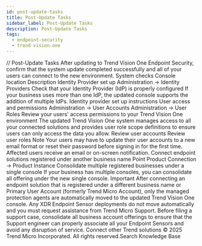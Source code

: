 ```yaml
---
id: post-update-tasks
title: Post-Update Tasks
sidebar_label: Post-Update Tasks
description: Post-Update Tasks
tags:
  - endpoint-security
  - trend-vision-one
---
```


/*<![CDATA[*/ $('#title').html($('meta[name=map-description]').attr('content')); /*]]>*/ Post-Update Tasks After updating to Trend Vision One Endpoint Security, confirm that the system update completed successfully and all of your users can connect to the new environment. System checks Console location Description Identity Provider set up Administration → Identity Providers Check that your Identity Provider (IdP) is properly configured If your business uses more than one IdP, the updated console supports the addition of multiple IdPs. Identity provider set up instructions User access and permissions Administration → User Accounts Administration → User Roles Review your users' access permissions to your Trend Vision One environment The updated Trend Vision One system manages access to all your connected solutions and provides user role scope definitions to ensure users can only access the data you allow. Review user accounts Review user roles Note Your users may have to update their user accounts to a new email format or reset their password before signing in for the first time. Affected users receive an email or on-screen notification. Connect endpoint solutions registered under another business name Point Product Connection → Product Instance Consolidate multiple registered businesses under a single console If your business has multiple consoles, you can consolidate all offering under the new single console. Important After connecting an endpoint solution that is registered under a different business name or Primary User Account (formerly Trend Micro Account), only the managed protection agents are automatically moved to the updated Trend Vision One console. Any XDR Endpoint Sensor deployments do not move automatically and you must request assistance from Trend Micro Support. Before filing a support case, consolidate all business account offerings to ensure that the Support engineer can properly associate all your Endpoint Sensors and avoid any disruption of service. Connect other Trend solutions © 2025 Trend Micro Incorporated. All rights reserved.Search Knowledge Base